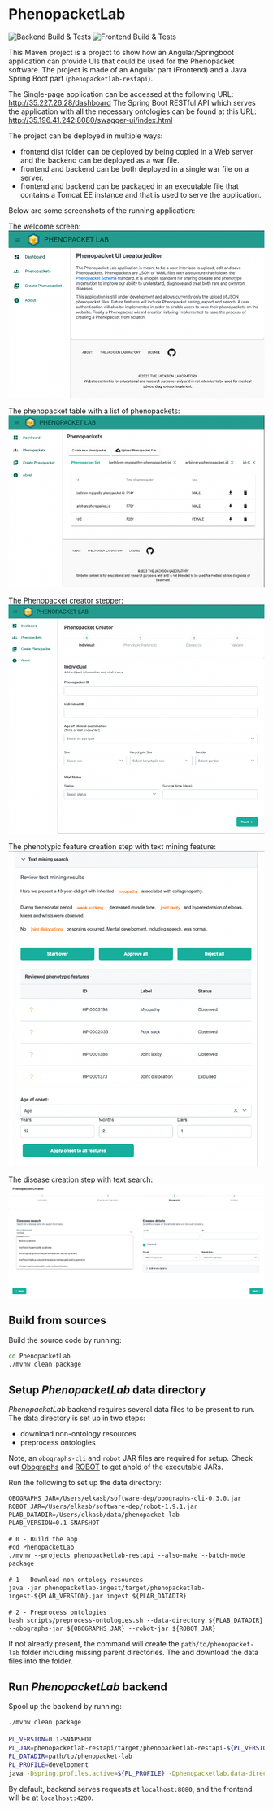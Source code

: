 # PhenopacketLab

![Backend Build & Tests](https://github.com/TheJacksonLaboratory/PhenopacketLab/workflows/backend-ci.yml/badge.svg)
![Frontend Build & Tests](https://github.com/TheJacksonLaboratory/PhenopacketLab/workflows/frontend-ci.yml/badge.svg)

This Maven project is a project to show how an Angular/Springboot application can provide UIs that could be used for the Phenopacket software. The project is made of an Angular part (Frontend) and a Java Spring Boot part (`phenopacketlab-restapi`). 

The Single-page application can be accessed at the following URL: http://35.227.26.28/dashboard 
The Spring Boot RESTful API which serves the application with all the necessary ontologies can be found at this URL: http://35.196.41.242:8080/swagger-ui/index.html

The project can be deployed in  multiple ways: 
* frontend dist folder can be deployed by being copied in a Web server and the backend can be deployed as a war file.
* frontend and backend can be both deployed in a single war file on a server.
* frontend and backend can be packaged in an executable file that contains a Tomcat EE instance and that is used to serve the application.

Below are some screenshots of the running application:

The welcome screen:
![Alt text](/resources/welcome-screenshot.png?raw=true)

The phenopacket table with a list of phenopackets:
![Alt text](/resources/phenopacket-list-screenshot.png?raw=true)

The Phenopacket creator stepper:
![Alt text](/resources/phenopacket-creator-screenshot.png?raw=true)

The phenotypic feature creation step with text mining feature:
![Alt text](/resources/text-mining-screenshot.png?raw=true)

The disease creation step with text search:
![Alt text](/resources/disease-screenshot.png?raw=true)

## Build from sources

Build the source code by running:

```bash
cd PhenopacketLab
./mvnw clean package
```

## Setup *PhenopacketLab* data directory

*PhenopacketLab* backend requires several data files to be present to run. The data directory is set up in two steps: 
- download non-ontology resources
- preprocess ontologies

Note, an `obographs-cli` and `robot` JAR files are required for setup. Check out [Obographs](https://github.com/geneontology/obographs) 
and [ROBOT](https://robot.obolibrary.org/) to get ahold of the executable JARs.

Run the following to set up the data directory:

```shell
OBOGRAPHS_JAR=/Users/elkasb/software-dep/obographs-cli-0.3.0.jar
ROBOT_JAR=/Users/elkasb/software-dep/robot-1.9.1.jar
PLAB_DATADIR=/Users/elkasb/data/phenopacket-lab
PLAB_VERSION=0.1-SNAPSHOT

# 0 - Build the app
#cd PhenopacketLab
./mvnw --projects phenopacketlab-restapi --also-make --batch-mode package

# 1 - Download non-ontology resources
java -jar phenopacketlab-ingest/target/phenopacketlab-ingest-${PLAB_VERSION}.jar ingest ${PLAB_DATADIR}

# 2 - Preprocess ontologies
bash scripts/preprocess-ontologies.sh --data-directory ${PLAB_DATADIR} --obographs-jar ${OBOGRAPHS_JAR} --robot-jar ${ROBOT_JAR}
```

If not already present, the command will create the `path/to/phenopacket-lab` folder including missing parent directories.
The and download the data files into the folder.

## Run *PhenopacketLab* backend

Spool up the backend by running:

```bash
./mvnw clean package

PL_VERSION=0.1-SNAPSHOT
PL_JAR=phenopacketlab-restapi/target/phenopacketlab-restapi-${PL_VERSION}.jar
PL_DATADIR=path/to/phenopacket-lab
PL_PROFILE=development
java -Dspring.profiles.active=${PL_PROFILE} -Dphenopacketlab.data-directory=${PL_DATADIR} -jar ${PL_JAR} 
```

By default, backend serves requests at `localhost:8080`, and the frontend will be at `localhost:4200`.
